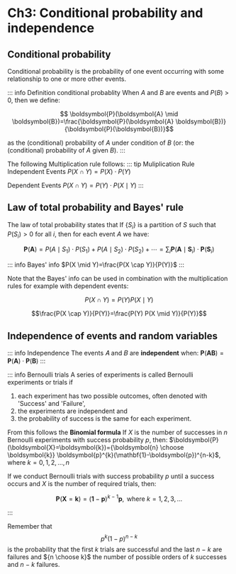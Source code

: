 # Ch3: Conditional probability and independence

## Conditional probability

Conditional probability is the probability of one event occurring with some relationship to one or more other events.

::: info Definition conditional probablity
When $A$ and $B$ are events and $P(B)$ > 0, then we define:

$$
\boldsymbol{P}(\boldsymbol{A} \mid \boldsymbol{B})=\frac{\boldsymbol{P}(\boldsymbol{A} \boldsymbol{B})}{\boldsymbol{P}(\boldsymbol{B})}$$

as the (conditional) probability of $A$ under condition of $B$ (or: the (conditional) probability of $A$ given $B$).
:::

The following Multiplication rule follows:
::: tip Muliplication Rule
Independent Events
$P(X \cap Y)=P(X) \cdot P(Y)$

Dependent Events
$P(X \cap Y)=P(Y) \cdot P(X \mid Y)$
:::

## Law of total probability and Bayes' rule

The law of total probability states that If $\left\{S_{i}\right\}$ is a partition of $S$ such that $P\left(S_{i}\right)>0$ for all $i$, then for each event $A$ we have:

$$\boldsymbol{P}(\boldsymbol{A})=P\left(A \mid S_{1}\right) \cdot P\left(S_{1}\right)+P\left(A \mid S_{2}\right) \cdot P\left(S_{2}\right)+\cdots=\sum_{i} \boldsymbol{P}\left(\boldsymbol{A} \mid \boldsymbol{S}_{i}\right) \cdot \boldsymbol{P}\left(\boldsymbol{S}_{i}\right)$$

::: info Bayes' info
$P(X \mid Y)=\frac{P(X \cap Y)}{P(Y)}$
:::

Note that the Bayes' info can be used in combination with the multiplication rules for example with dependent events:

$$P(X \cap Y)=P(Y) P(X \mid Y)$$

$$\frac{P(X \cap Y)}{P(Y)}=\frac{P(Y) P(X \mid Y)}{P(Y)}$$

## Independence of events and random variables

::: info Independence
The events 𝐴 and 𝐵 are **independent** when:
$\boldsymbol{P}(\boldsymbol{A} \boldsymbol{B})=\boldsymbol{P}(\boldsymbol{A}) \cdot \boldsymbol{P}(\boldsymbol{B})$
:::

::: info Bernoulli trials
A series of experiments is called Bernoulli experiments or trials if

1. each experiment has two possible outcomes, often denoted with
   'Success' and 'Failure',
2. the experiments are independent and
3. the probability of success is the same for each experiment.

From this follows the **Binomial formula**
If $X$ is the number of successes in $n$ Bernoulli experiments with success probability
$p$, then:
$\boldsymbol{P}(\boldsymbol{X}=\boldsymbol{k})={\boldsymbol{n} \choose \boldsymbol{k}} \boldsymbol{p}^{k}(\mathbf{1}-\boldsymbol{p})^{n-k}$, where $k=0,1,2, \ldots, n$

If we conduct Bernoulli trials with success probability $p$ until a success occurs and $X$ is the number of required trials, then:

$$\boldsymbol{P}(\boldsymbol{X}=\boldsymbol{k})=(\mathbf{1}-\boldsymbol{p})^{k-1} \boldsymbol{p}, \text { where } k=1,2,3, \ldots$$

:::

Remember that $$p^{k}(1-p)^{n-k}$$ is the probability that the first $k$ trials are successful and the last $n$ − $k$ are
failures and ${n \choose k}$ the number of possible orders of $k$ successes and $n$ − $k$ failures.
